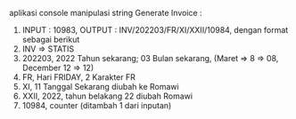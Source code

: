 aplikasi console manipulasi string Generate Invoice :
1. INPUT : 10983, OUTPUT : INV/202203/FR/XI/XXII/10984, dengan format sebagai berikut
2. INV => STATIS
3. 202203, 2022 Tahun sekarang; 03 Bulan sekarang, (Maret => 8 => 08, December 12 => 12)
4. FR, Hari FRIDAY, 2 Karakter FR
5. XI, 11 Tanggal Sekarang diubah ke Romawi
6. XXII, 2022, tahun belakang 22 diubah Romawi
7. 10984, counter (ditambah 1 dari inputan)